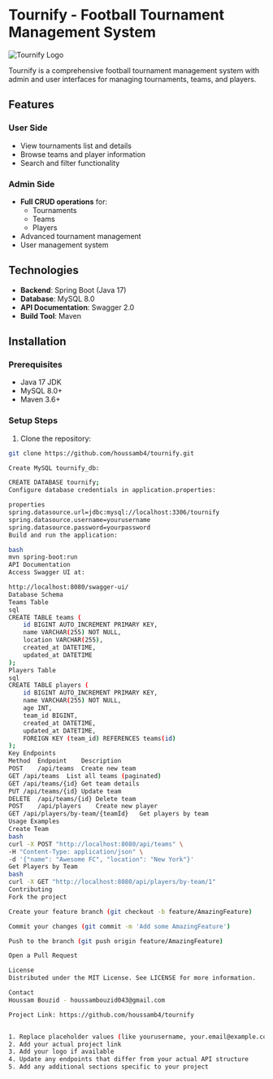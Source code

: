 # Tournify - Football Tournament Management System

![Tournify Logo](https://via.placeholder.com/150x50?text=Tournify+Logo) <!-- Replace with your actual logo -->

Tournify is a comprehensive football tournament management system with admin and user interfaces for managing tournaments, teams, and players.

## Features

### User Side
- View tournaments list and details
- Browse teams and player information
- Search and filter functionality

### Admin Side
- **Full CRUD operations** for:
  - Tournaments
  - Teams
  - Players
- Advanced tournament management
- User management system

## Technologies

- **Backend**: Spring Boot (Java 17)
- **Database**: MySQL 8.0
- **API Documentation**: Swagger 2.0
- **Build Tool**: Maven

## Installation

### Prerequisites
- Java 17 JDK
- MySQL 8.0+
- Maven 3.6+

### Setup Steps

1. Clone the repository:
```bash
git clone https://github.com/houssamb4/tournify.git

Create MySQL tournify_db:

CREATE DATABASE tournify;
Configure database credentials in application.properties:

properties
spring.datasource.url=jdbc:mysql://localhost:3306/tournify
spring.datasource.username=yourusername
spring.datasource.password=yourpassword
Build and run the application:

bash
mvn spring-boot:run
API Documentation
Access Swagger UI at:

http://localhost:8080/swagger-ui/
Database Schema
Teams Table
sql
CREATE TABLE teams (
    id BIGINT AUTO_INCREMENT PRIMARY KEY,
    name VARCHAR(255) NOT NULL,
    location VARCHAR(255),
    created_at DATETIME,
    updated_at DATETIME
);
Players Table
sql
CREATE TABLE players (
    id BIGINT AUTO_INCREMENT PRIMARY KEY,
    name VARCHAR(255) NOT NULL,
    age INT,
    team_id BIGINT,
    created_at DATETIME,
    updated_at DATETIME,
    FOREIGN KEY (team_id) REFERENCES teams(id)
);
Key Endpoints
Method	Endpoint	Description
POST	/api/teams	Create new team
GET	/api/teams	List all teams (paginated)
GET	/api/teams/{id}	Get team details
PUT	/api/teams/{id}	Update team
DELETE	/api/teams/{id}	Delete team
POST	/api/players	Create new player
GET	/api/players/by-team/{teamId}	Get players by team
Usage Examples
Create Team
bash
curl -X POST "http://localhost:8080/api/teams" \
-H "Content-Type: application/json" \
-d '{"name": "Awesome FC", "location": "New York"}'
Get Players by Team
bash
curl -X GET "http://localhost:8080/api/players/by-team/1"
Contributing
Fork the project

Create your feature branch (git checkout -b feature/AmazingFeature)

Commit your changes (git commit -m 'Add some AmazingFeature')

Push to the branch (git push origin feature/AmazingFeature)

Open a Pull Request

License
Distributed under the MIT License. See LICENSE for more information.

Contact
Houssam Bouzid - houssambouzid043@gmail.com

Project Link: https://github.com/houssamb4/tournify


1. Replace placeholder values (like yourusername, your.email@example.com)
2. Add your actual project link
3. Add your logo if available
4. Update any endpoints that differ from your actual API structure
5. Add any additional sections specific to your project

